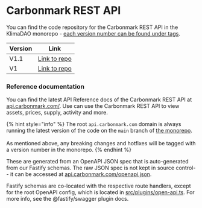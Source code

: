 # Carbonmark REST API

You can find the code repository for the Carbonmark REST API in the KlimaDAO monorepo - [each version number can be found under tags](https://github.com/KlimaDAO/klimadao/tags).

<table data-full-width="false"><thead><tr><th>Version</th><th>Link</th></tr></thead><tbody><tr><td>V1.1</td><td><a href="https://github.com/KlimaDAO/klimadao/tree/carbonmark-api/v1.1.0">Link to repo</a></td></tr><tr><td>V1</td><td><a href="https://github.com/KlimaDAO/klimadao/releases/tag/carbonmark-api%2Fv1">Link to repo</a></td></tr></tbody></table>

### Reference documentation

You can find the latest API Reference docs of the Carbonmark REST API at [api.carbonmark.com/](https://api.carbonmark.com/#/). Use can use the Carbonmark REST API to view assets, prices, supply, activity and more.

{% hint style="info" %}
The root `api.carbonmark.com` domain is always running the latest version of the code on the `main` branch of [the monorepo](https://github.com/KlimaDAO/klimadao/tree/main/carbonmark-api).\
\
As mentioned above, any breaking changes and hotfixes will be tagged with a version number in the monorepo.
{% endhint %}

These are generated from an OpenAPI JSON spec that is auto-generated from our Fastify schemas. The raw JSON spec is not kept in source control-- it can be accessed at [api.carbonmark.com/openapi.json](https://api.carbonmark.com/openapi.json).

Fastify schemas are co-located with the respective route handlers, except for the root OpenAPI config, which is located in [src/plugins/open-api.ts](https://github.com/KlimaDAO/klimadao/blob/staging/carbonmark-api/src/plugins/open-api.ts). For more info, see the @fastify/swagger plugin docs.


